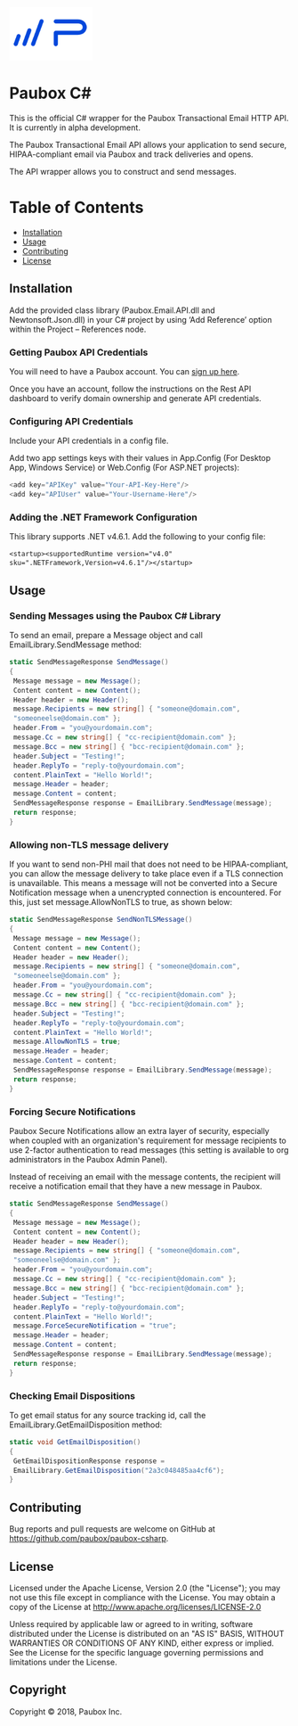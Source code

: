 <img src="https://github.com/Paubox/paubox-csharp/raw/master/paubox_logo.png" alt="Paubox" width="150px">

# Paubox C#
This is the official C# wrapper for the Paubox Transactional Email HTTP API. It is currently in alpha development.

The Paubox Transactional Email API allows your application to send secure, HIPAA-compliant email via Paubox and track deliveries and opens.

The API wrapper allows you to construct and send messages.

# Table of Contents
* [Installation](#installation)
*  [Usage](#usage)
*  [Contributing](#contributing)
*  [License](#license)


<a name="#installation"></a>
## Installation
Add the provided class library (Paubox.Email.API.dll and Newtonsoft.Json.dll) in your C#
project by using ‘Add Reference’ option within the Project – References node.

### Getting Paubox API Credentials
You will need to have a Paubox account. You can [sign up here](https://www.paubox.com/join/see-pricing?unit=messages).

Once you have an account, follow the instructions on the Rest API dashboard to verify domain ownership and generate API credentials.

### Configuring API Credentials
Include your API credentials in a config file.

Add two app settings keys with their values in App.Config (For Desktop App,
Windows Service) or Web.Config (For ASP.NET projects):

```csharp
<add key="APIKey" value="Your-API-Key-Here"/>
<add key="APIUser" value="Your-Username-Here"/>
```

### Adding the .NET Framework Configuration
This library supports .NET v4.6.1. Add the following to your config file:

```
<startup><supportedRuntime version="v4.0" sku=".NETFramework,Version=v4.6.1"/></startup>
```
<a name="#usage"></a>
## Usage
### Sending Messages using the Paubox C# Library

To send an email, prepare a Message object and call EmailLibrary.SendMessage method:

```csharp
static SendMessageResponse SendMessage()
{
 Message message = new Message();
 Content content = new Content();
 Header header = new Header();
 message.Recipients = new string[] { "someone@domain.com",
 "someoneelse@domain.com" };
 header.From = "you@yourdomain.com";
 message.Cc = new string[] { "cc-recipient@domain.com" };
 message.Bcc = new string[] { "bcc-recipient@domain.com" };
 header.Subject = "Testing!";
 header.ReplyTo = "reply-to@yourdomain.com";
 content.PlainText = "Hello World!";
 message.Header = header;
 message.Content = content;
 SendMessageResponse response = EmailLibrary.SendMessage(message);
 return response;
}
```

### Allowing non-TLS message delivery
If you want to send non-PHI mail that does not need to be HIPAA-compliant, you can
allow the message delivery to take place even if a TLS connection is unavailable. This
means a message will not be converted into a Secure Notification message when a unencrypted
connection is encountered. For this, just set message.AllowNonTLS to true, as
shown below:

```csharp
static SendMessageResponse SendNonTLSMessage()
{
 Message message = new Message();
 Content content = new Content();
 Header header = new Header();
 message.Recipients = new string[] { "someone@domain.com",
 "someoneelse@domain.com" };
 header.From = "you@yourdomain.com";
 message.Cc = new string[] { "cc-recipient@domain.com" };
 message.Bcc = new string[] { "bcc-recipient@domain.com" };
 header.Subject = "Testing!";
 header.ReplyTo = "reply-to@yourdomain.com";
 content.PlainText = "Hello World!";
 message.AllowNonTLS = true;
 message.Header = header;
 message.Content = content;
 SendMessageResponse response = EmailLibrary.SendMessage(message);
 return response;
}
```

### Forcing Secure Notifications
Paubox Secure Notifications allow an extra layer of security, especially when coupled with an organization's requirement for message recipients to use 2-factor authentication to read messages (this setting is available to org administrators in the Paubox Admin Panel).

Instead of receiving an email with the message contents, the recipient will receive a notification email that they have a new message in Paubox.


```csharp
static SendMessageResponse SendMessage()
{
 Message message = new Message();
 Content content = new Content();
 Header header = new Header();
 message.Recipients = new string[] { "someone@domain.com",
 "someoneelse@domain.com" };
 header.From = "you@yourdomain.com";
 message.Cc = new string[] { "cc-recipient@domain.com" };
 message.Bcc = new string[] { "bcc-recipient@domain.com" };
 header.Subject = "Testing!";
 header.ReplyTo = "reply-to@yourdomain.com";
 content.PlainText = "Hello World!";
 message.ForceSecureNotification = "true";
 message.Header = header;
 message.Content = content;
 SendMessageResponse response = EmailLibrary.SendMessage(message);
 return response;
}
```

### Checking Email Dispositions
To get email status for any source tracking id, call the
EmailLibrary.GetEmailDisposition method:

```csharp
static void GetEmailDisposition()
{
 GetEmailDispositionResponse response =
 EmailLibrary.GetEmailDisposition("2a3c048485aa4cf6");
}
```
<a name="#contributing"></a>
## Contributing

Bug reports and pull requests are welcome on GitHub at https://github.com/paubox/paubox-csharp.

<a name="#license"></a>
## License

Licensed under the Apache License, Version 2.0 (the "License");
you may not use this file except in compliance with the License.
You may obtain a copy of the License at http://www.apache.org/licenses/LICENSE-2.0

Unless required by applicable law or agreed to in writing, software
distributed under the License is distributed on an "AS IS" BASIS,
WITHOUT WARRANTIES OR CONDITIONS OF ANY KIND, either express or implied.
See the License for the specific language governing permissions and
limitations under the License.

## Copyright
Copyright &copy; 2018, Paubox Inc.
